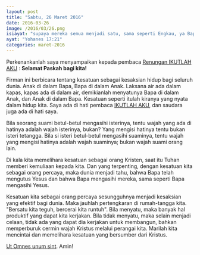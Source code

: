 ```yaml
---
layout: post
title: "Sabtu, 26 Maret 2016"
date: 2016-03-26
image: /2016/03/26.png
isiayat: "supaya mereka semua menjadi satu, sama seperti Engkau, ya Bapa, di dalam Aku dan Aku di dalam Engkau, agar mereka juga di dalam Kita, supaya dunia percaya, bahwa Engkaulah yang telah mengutus Aku."
ayat: "Yohanes 17:21"
categories: maret-2016
---
```


Perkenankanlah saya menyampaikan kepada pembaca [Renungan IKUTLAH AKU](https://www.ikutlahaku.com) : **Selamat Paskah bagi kita!**

Firman ini berbicara tentang kesatuan sebagai kesaksian hidup bagi seluruh dunia. Anak di dalam Bapa, Bapa di dalam Anak. Laksana air ada dalam kapas, kapas ada di dalam air, demikianlah menyatunya Bapa di dalam Anak, dan Anak di dalam Bapa. Kesatuan seperti itulah kiranya yang nyata dalam hidup kita. Saya ada di hati pembaca [IKUTLAH AKU](https://www.ikutlahaku.com), dan saudara juga ada di hati saya.

Bila seorang suami betul-betul mengasihi isterinya, tentu wajah yang ada di hatinya adalah wajah isterinya, bukan? Yang mengisi hatinya tentu bukan isteri tetangga. Bila si isteri betul-betul mengasihi suaminya, tentu wajah yang mengisi hatinya adalah wajah suaminya; bukan wajah suami orang lain.

Di kala kita memelihara kesatuan sebagai orang Kristen, saat itu Tuhan memberi kemuliaan kepada kita. Dan yang terpenting, dengan kesatuan kita sebagai orang percaya, maka dunia menjadi tahu, bahwa Bapa telah mengutus Yesus dan bahwa Bapa mengasihi mereka, sama seperti Bapa mengasihi Yesus.

Kesatuan kita sebagai orang percaya sesungguhnya menjadi kesaksian yang efektif bagi dunia. Maka jauhlah pertengkaran di rumah-tangga kita. "Bersatu kita teguh, bercerai kita runtuh". Bila menyatu, maka banyak hal produktif yang dapat kita kerjakan. Bila tidak menyatu, maka selain menjadi celaan, tidak ada yang dapat dia kerjakan untuk membangun, bahkan memperburuk cermin wajah Kristus melalui perangai kita. Marilah kita mencintai dan memelihara kesatuan yang bersumber dari Kristus.

<a href="https://www.google.com/search?q=Ut Omnes unum sint" target="_blank">Ut Omnes unum sint</a>. Amin!